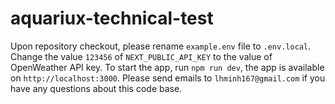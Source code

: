 # aquariux-technical-test

Upon repository checkout, please rename `example.env` file to `.env.local`.
Change the value `123456` of `NEXT_PUBLIC_API_KEY` to the value of OpenWeather API key.
To start the app, run `npm run dev`, the app is available on `http://localhost:3000`.
Please send emails to `lhminh167@gmail.com` if you have any questions about this code base.

